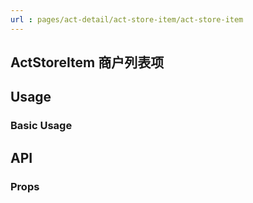 ```yaml
---
url : pages/act-detail/act-store-item/act-store-item
---
```


## ActStoreItem 商户列表项


## Usage

### Basic Usage

## API

### Props

